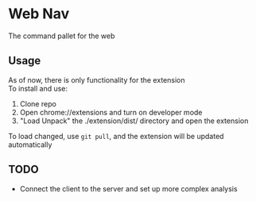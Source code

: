 # Web Nav
The command pallet for the web
## Usage
As of now, there is only functionality for the extension <br>
To install and use:
1. Clone repo
2. Open chrome://extensions and turn on developer mode
3. "Load Unpack" the ./extension/dist/ directory and open the extension

To load changed, use `git pull`, and the extension will be updated automatically
## TODO
- Connect the client to the server and set up more complex analysis
